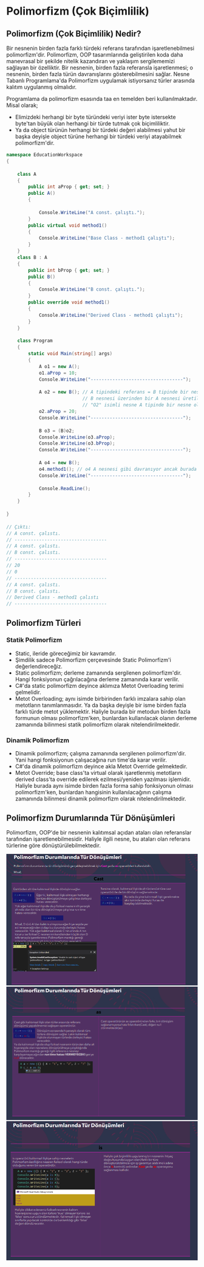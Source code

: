 # Polimorfizm (Çok Biçimlilik)

## Polimorfizm (Çok Biçimlilik) Nedir?

Bir nesnenin birden fazla farklı türdeki referans tarafından işaretlenebilmesi polimorfizm'dir. Polimorfizm, OOP tasarımlarında geliştirilen koda daha manevrasal bir şekilde nitelik kazandıran ve yaklaşım sergilememizi sağlayan bir özelliktir. Bir nesnenin, birden fazla referansla işaretlenmesi; o nesnenin, birden fazla türün davranışlarını gösterebilmesini sağlar. Nesne Tabanlı Programlama'da Polimorfizm uygulamak istiyorsanız türler arasında kalıtım uygulanmış olmalıdır.

Programlama da polimorfizm esasında taa en temelden beri kullanılmaktadır. Misal olarak;

- Elimizdeki herhangi bir byte türündeki veriyi ister byte istersekte byte'tan büyük olan herhangi bir türde tutmak çok biçimliliktir.
- Ya da object türünün herhangi bir türdeki değeri alabilmesi yahut bir başka deyişle object türüne herhangi bir türdeki veriyi atayabilmek polimorfizm'dir.

```cs
namespace EducationWorkspace
{

    class A
    {
        public int aProp { get; set; }
        public A()
        {

            Console.WriteLine("A const. çalıştı.");
        }
        public virtual void method1()
        {
            Console.WriteLine("Base Class - method1 çalıştı");
        }
    }
    class B : A
    {
        public int bProp { get; set; }
        public B()
        {
            Console.WriteLine("B const. çalıştı.");
        }
        public override void method1()
        {
            Console.WriteLine("Derived Class - method1 çalıştı");
        }
    }

    class Program
    {
        static void Main(string[] args)
        {
            A o1 = new A();
            o1.aProp = 10;
            Console.WriteLine("----------------------------------");

            A o2 = new B(); // A tipindeki referans = B tipinde bir nesne
                            // B nesnesi üzerinden bir A nesnesi üretilmiştir. Her B bir A iken her A bir B değildir.
                            // "O2" isimli nesne A tipinde bir nesne olduğu için sadece A sınıfının üyelerine erişir.
            o2.aProp = 20;
            Console.WriteLine("----------------------------------");

            B o3 = (B)o2;
            Console.WriteLine(o3.aProp);
            Console.WriteLine(o3.bProp);
            Console.WriteLine("----------------------------------");

            A o4 = new B();
            o4.method1(); // o4 A nesnesi gibi davranıyor ancak burada B sınıfının içindeki method1 çalışıyor. Çünkü B sınıfında metod1 override edilmiştir.
            Console.WriteLine("----------------------------------");

            Console.ReadLine();
        }
    }

}

// Çıktı:
// A const. çalıstı.
// ----------------------------------
// A const. çalıstı.
// B const. çalıstı.
// ----------------------------------
// 20
// 0
// ----------------------------------
// A const. çalıstı.
// B const. çalıstı.
// Derived Class - method1 çalıstı
// ----------------------------------
```

## Polimorfizm Türleri

### Statik Polimorfizm

- Static, ileride göreceğimiz bir kavramdır.
- Şimdilik sadece Polimorfizm çerçevesinde Static Polimorfizm'i
  değerlendireceğiz.
- Static polimorfizm; derleme zamanında sergilenen polimorfizm'dir. Hangi fonksiyonun çağrılacağına derleme zamanında karar verilir.
- C#'da static polimorfizm deyince aklımıza Metot Overloading terimi gelmelidir.
- Metot Overloading; aynı isimde birbirinden farklı imzalara sahip olan metotların tanımlanmasıdır. Ya da başka deyişle bir isme birden fazla farklı türde metot yüklemektir. Haliyle burada bir metodun birden fazla formunun olması polimorfizm'ken, bunlardan kullanılacak olanın derleme zamanında bilinmesi statik polimorfizm olarak nitelendirilmektedir.

### Dinamik Polimorfizm

- Dinamik polimorfizm; çalışma zamanında sergilenen polimorfizm'dir. Yani hangi fonksiyonun çalışacağına run time'da karar verilir.
- C#'da dinamik polimorfizm deyince akla Metot Override gelmektedir.
- Metot Override; base class'ta virtual olarak işaretlenmiş metotların derived class'ta override edilerek ezilmesi/yeniden yazılması işlemidir. Haliyle burada aynı isimde birden fazla forma sahip fonksiyonun olması polimorfizm'ken, bunlardan hangisinin kullanılacağının çalışma zamanında bilinmesi dinamik polimorfizm olarak nitelendirilmektedir.

## Polimorfizm Durumlarında Tür Dönüşümleri

Polimorfizm, OOP'de bir nesnenin kalıtımsal açıdan ataları olan referanslar tarafından işaretlenebilmesidir. Haliyle
ilgili nesne, bu ataları olan referans türlerine göre dönüştürülebilmektedir.

![Alternatif Metin](Assets/Screenshot4.png)
![Alternatif Metin](Assets/Screenshot5.png)
![Alternatif Metin](Assets/Screenshot6.png)
